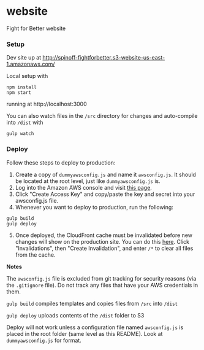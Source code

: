 # website
Fight for Better website

### Setup

Dev site up at http://spinoff-fightforbetter.s3-website-us-east-1.amazonaws.com/

Local setup with
```
npm install
npm start
```
running at http://localhost:3000

You can also watch files in the `/src` directory for changes and auto-compile into `/dist` with

```
gulp watch
```

### Deploy

Follow these steps to deploy to production:
1. Create a copy of `dummyawsconfig.js` and name it `awsconfig.js`. It should be located at the root level, just like `dummyawsconfig.js` is.
2. Log into the Amazon AWS console and visit [this page](https://console.aws.amazon.com/iam/home?region=us-east-2#/users/Developer?section=security_credentials).
3. Click "Create Access Key" and copy/paste the key and secret into your awsconfig.js file.
4. Whenever you want to deploy to production, run the following:
  ```
  gulp build
  gulp deploy
  ```
5. Once deployed, the CloudFront cache must be invalidated before new changes will show on the production site. You can do this [here](https://console.aws.amazon.com/cloudfront/home?region=us-east-2#distribution-settings:E264GKACJBWA14). Click "Invalidations", then "Create Invalidation", and enter `/*` to clear all files from the cache.

**Notes**

The `awsconfig.js` file is excluded from git tracking for security reasons (via the `.gitignore` file). Do not track any files that have your AWS credentials in them.

`gulp build` compiles templates and copies files from `/src` into `/dist`

`gulp deploy` uploads contents of the `/dist` folder to S3

Deploy will not work unless a configuration file named `awsconfig.js` is placed in the root folder (same level as this README). Look at `dummyawsconfig.js` for format.
